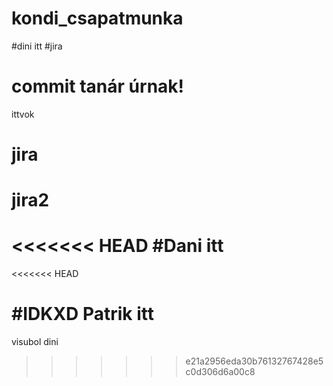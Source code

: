 # kondi_csapatmunka
#dini itt
#jira
# commit tanár úrnak!
ittvok
# jira
# jira2
<<<<<<< HEAD
#Dani itt
=======

<<<<<<< HEAD

#IDKXD Patrik itt
=======
visubol dini
>>>>>>> e21a2956eda30b76132767428e5c0d306d6a00c8
